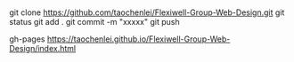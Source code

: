 # 
git clone https://github.com/taochenlei/Flexiwell-Group-Web-Design.git
git status
git add .
git commit -m "xxxxx"
git push

gh-pages
https://taochenlei.github.io/Flexiwell-Group-Web-Design/index.html

